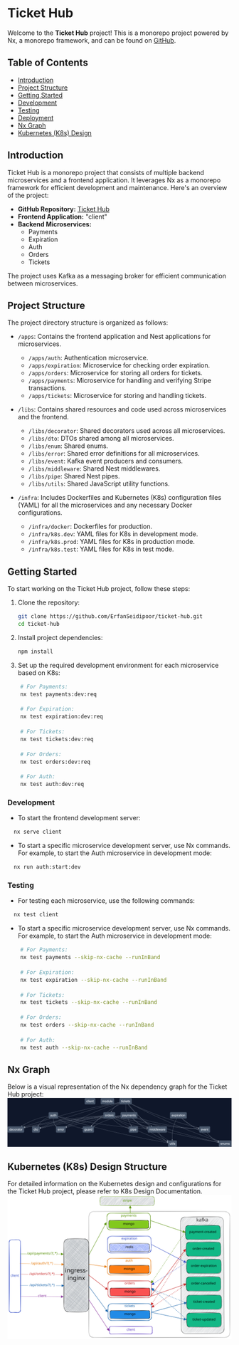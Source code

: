 # Ticket Hub

Welcome to the **Ticket Hub** project! This is a monorepo project powered by Nx, a monorepo framework, and can be found on [GitHub](https://github.com/ErfanSeidipoor/ticket-hub).

## Table of Contents

- [Introduction](#introduction)
- [Project Structure](#project-structure)
- [Getting Started](#getting-started)
- [Development](#development)
- [Testing](#testing)
- [Deployment](#deployment)
- [Nx Graph](#nx-graph)
- [Kubernetes (K8s) Design](#kubernetes-k8s-design)

## Introduction

Ticket Hub is a monorepo project that consists of multiple backend microservices and a frontend application. It leverages Nx as a monorepo framework for efficient development and maintenance. Here's an overview of the project:

- **GitHub Repository:** [Ticket Hub](https://github.com/ErfanSeidipoor/ticket-hub)
- **Frontend Application:** "client"
- **Backend Microservices:**
  - Payments
  - Expiration
  - Auth
  - Orders
  - Tickets

The project uses Kafka as a messaging broker for efficient communication between microservices.

## Project Structure

The project directory structure is organized as follows:

- `/apps`: Contains the frontend application and Nest applications for microservices.

  - `/apps/auth`: Authentication microservice.
  - `/apps/expiration`: Microservice for checking order expiration.
  - `/apps/orders`: Microservice for storing all orders for tickets.
  - `/apps/payments`: Microservice for handling and verifying Stripe transactions.
  - `/apps/tickets`: Microservice for storing and handling tickets.

- `/libs`: Contains shared resources and code used across microservices and the frontend.

  - `/libs/decorator`: Shared decorators used across all microservices.
  - `/libs/dto`: DTOs shared among all microservices.
  - `/libs/enum`: Shared enums.
  - `/libs/error`: Shared error definitions for all microservices.
  - `/libs/event`: Kafka event producers and consumers.
  - `/libs/middleware`: Shared Nest middlewares.
  - `/libs/pipe`: Shared Nest pipes.
  - `/libs/utils`: Shared JavaScript utility functions.

- `/infra`: Includes Dockerfiles and Kubernetes (K8s) configuration files (YAML) for all the microservices and any necessary Docker configurations.
  - `/infra/docker`: Dockerfiles for production.
  - `/infra/k8s.dev`: YAML files for K8s in development mode.
  - `/infra/k8s.prod`: YAML files for K8s in production mode.
  - `/infra/k8s.test`: YAML files for K8s in test mode.

## Getting Started

To start working on the Ticket Hub project, follow these steps:

1. Clone the repository:

   ```bash
   git clone https://github.com/ErfanSeidipoor/ticket-hub.git
   cd ticket-hub
   ```

2. Install project dependencies:

   ```bash
   npm install

   ```

3. Set up the required development environment for each microservice based on K8s:

```bash
    # For Payments:
    nx test payments:dev:req

    # For Expiration:
    nx test expiration:dev:req

    # For Tickets:
    nx test tickets:dev:req

    # For Orders:
    nx test orders:dev:req

    # For Auth:
    nx test auth:dev:req
```

### Development

- To start the frontend development server:

```bash
  nx serve client
```

- To start a specific microservice development server, use Nx commands. For example, to start the Auth microservice in development mode:

```bash
  nx run auth:start:dev
```

### Testing

- For testing each microservice, use the following commands:

```bash
  nx test client
```

- To start a specific microservice development server, use Nx commands. For example, to start the Auth microservice in development mode:

```bash
    # For Payments:
    nx test payments --skip-nx-cache --runInBand

    # For Expiration:
    nx test expiration --skip-nx-cache --runInBand

    # For Tickets:
    nx test tickets --skip-nx-cache --runInBand

    # For Orders:
    nx test orders --skip-nx-cache --runInBand

    # For Auth:
    nx test auth --skip-nx-cache --runInBand
```

## Nx Graph

Below is a visual representation of the Nx dependency graph for the Ticket Hub project:
![Nx Graph](graph.png)

## Kubernetes (K8s) Design Structure

For detailed information on the Kubernetes design and configurations for the Ticket Hub project, please refer to K8s Design Documentation.
![Design Structure](ticket-hub.svg)
